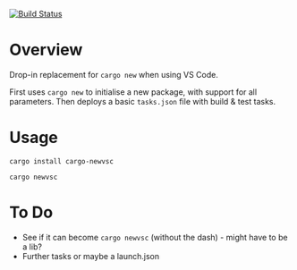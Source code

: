 [![Build Status](https://travis-ci.org/AdamSmith89/cargo-newvsc.svg?branch=master)](https://travis-ci.org/AdamSmith89/cargo-newvsc)
# Overview
Drop-in replacement for `cargo new` when using VS Code.

First uses `cargo new` to initialise a new package, with support for all parameters. Then deploys a basic `tasks.json` file with build & test tasks.
# Usage
`cargo install cargo-newvsc`

`cargo newvsc`
# To Do
- See if it can become `cargo newvsc` (without the dash) - might have to be a lib?
- Further tasks or maybe a launch.json